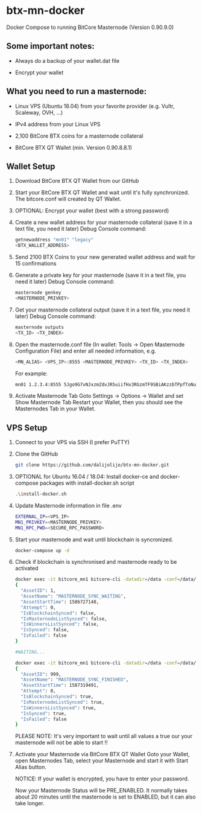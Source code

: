 # btx-mn-docker
Docker Compose to running BitCore Masternode (Version 0.90.9.0)

## Some important notes:

* Always do a backup of your wallet.dat file

* Encrypt your wallet

## What you need to run a masternode:

* Linux VPS (Ubuntu 18.04) from your favorite provider (e.g. Vultr, Scaleway, OVH, ...)

* IPv4 address from your Linux VPS

* 2,100 BitCore BTX coins for a masternode collateral

* BitCore BTX QT Wallet (min. Version 0.90.8.8.1)

## Wallet Setup

1. Download BitCore BTX QT Wallet from our GitHub

2. Start your BitCore BTX QT Wallet and wait until it's fully synchronized. The bitcore.conf will created by QT Wallet.

3. OPTIONAL: Encrypt your wallet (best with a strong password)

4. Create a new wallet address for your masternode collateral (save it in a text file, you need it later)
    Debug Console command:
    
    ```sh
    getnewaddress "mn01" "legacy"
    <BTX_WALLET_ADDRESS>
    ```

5. Send 2100 BTX Coins to your new generated wallet address and wait for 15 confirmations

6. Generate a private key for your masternode (save it in a text file, you need it later)
    Debug Console command:
    
    ```sh
    masternode genkey
    <MASTERNODE_PRIVKEY>
    ```

7. Get your masternode collateral output (save it in a text file, you need it later)
    Debug Console command:
    
    ```sh
    masternode outputs
    <TX_ID> <TX_INDEX>
    ```
    
8. Open the masternode.conf file (In wallet: Tools -> Open Masternode Configuration File) and enter all needed information, e.g.

    ```sh
    <MN_ALIAS> <VPS_IP>:8555 <MASTERNODE_PRIVKEY> <TX_ID> <TX_INDEX>
    ```
    For example:
    ```sh
    mn01 1.2.3.4:8555 5Jgo9G7vNJxzmZdvJR5uiifHx3RGzmTF9SBiAKzzbTPpfToNuQw 23e029a26068fc77aa1000a003e0b4ef8273a09fd79b7646d0da87e44fdbb1db 1
    ```

9. Activate Masternode Tab
    Goto Settings -> Options -> Wallet and set Show Masternode Tab
    Restart your Wallet, then you should see the Masternodes Tab in your Wallet.


## VPS Setup

1. Connect to your VPS via SSH (I prefer PuTTY)

2. Clone the GitHub

    ```sh
    git clone https://github.com/dalijolijo/btx-mn-docker.git 
    ```

3. OPTIONAL for Ubuntu 16.04 / 18.04: Install docker-ce and docker-compose packages with install-docker.sh script

   ```sh
   .\install-docker.sh
   ```

4. Update Masternode information in file .env

    ```sh
    EXTERNAL_IP=<VPS_IP>
    MN1_PRIVKEY=<MASTERNODE_PRIVKEY>
    MN1_RPC_PWD=<SECURE_RPC_PASSWORD>
    ```

5. Start your masternode and wait until blockchain is syncronized. 

    ```sh
    docker-compose up -d
    ```

6. Check if blockchain is synchronised and masternode ready to be activated

    ```sh
    docker exec -it bitcore_mn1 bitcore-cli -datadir=/data -conf=/data/bitcore.conf -rpcconnect=172.21.0.11 -rpcuser=rpc -rpcpassword=<SECURE_RPC_PASSWORD> -rpcport=8556 mnsync status
    {
      "AssetID": 1,
      "AssetName": "MASTERNODE_SYNC_WAITING",
      "AssetStartTime": 1586727148,
      "Attempt": 0,
      "IsBlockchainSynced": false,
      "IsMasternodeListSynced": false,
      "IsWinnersListSynced": false,
      "IsSynced": false,
      "IsFailed": false
    }

    #WAITING...

    docker exec -it bitcore_mn1 bitcore-cli -datadir=/data -conf=/data/bitcore.conf -rpcconnect=172.21.0.11 -rpcuser=rpc -rpcpassword=<SECURE_RPC_PASSWORD> -rpcport=8556 mnsync statu
    {
      "AssetID": 999,
      "AssetName": "MASTERNODE_SYNC_FINISHED",
      "AssetStartTime": 1587319491,
      "Attempt": 0,
      "IsBlockchainSynced": true,
      "IsMasternodeListSynced": true,
      "IsWinnersListSynced": true,
      "IsSynced": true,
      "IsFailed": false
    }
    ```

    PLEASE NOTE: It's very important to wait until all values a true our your masternode will not be able to start !!
     

7. Activate your Masternode via BitCore BTX QT Wallet
    Goto your Wallet, open Masternodes Tab, select your Masternode and start it with Start Alias button.

    NOTICE: If your wallet is encrypted, you have to enter your password.

    Now your Masternode Status will be PRE_ENABLED. It normally takes about 20 minutes until the masternode is set to ENABLED, but it can also take longer.
